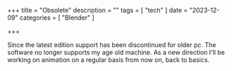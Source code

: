 +++
title = "Obsolete"
description = ""
tags = [
 "tech"
]
date = "2023-12-09"
categories = [ "Blender"
]

+++

Since the latest edition support has been discontinued for older pc. The software no longer supports my age old machine. As a new direction I'll be working on animation on a regular basis from now on, back to basics.

